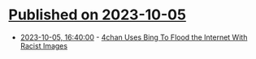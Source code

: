 # [Published on 2023-10-05](index.md)

* [2023-10-05, 16:40:00](https://slashdot.org/story/23/10/05/1541207/4chan-uses-bing-to-flood-the-internet-with-racist-images?utm_source=rss1.0mainlinkanon&utm_medium=feed) - [4chan Uses Bing To Flood the Internet With Racist Images](https://slashdot.org/story/23/10/05/1541207/4chan-uses-bing-to-flood-the-internet-with-racist-images?utm_source=rss1.0mainlinkanon&utm_medium=feed)
